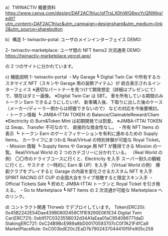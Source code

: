 a）TWINACTIV 概要資料
https://www.canva.com/design/DAF2AC1hluc/gfTrsLX0hiWG8wxYcQNWkg/edit?utm_content=DAF2AC1hluc&utm_campaign=designshare&utm_medium=link2&utm_source=sharebutton

b）構造
1- twinactiv-potal: ユーザのメインインターフェイス
   DEMO:

2- twinactiv-marketplace: ユーザ間の NFT Items2 次流通用
   DEMO: https://twinactiv-marketplace.vercel.app/

の 2 つのサイトに分かれています。

c) 機能説明
1- twinactiv-portal
   ・My Garage
     ┗ Digital Twin Car や所有するカスタマイズ NFT（スキンや Garage 用の装飾アイテム）が
        統合表示されるインターフェイス
        ※適切なパートナーを見つけて開発想定（詳細はプレゼンにて）で、現在はダミー画像。
        ※Digital Twin Car は SBT。
           車を所有している期間のみトークン Earn できるようにしたいが、
           新車購入後、下取りに出した後のケース
           （メーカー/ディーラー側からは把握できないので）
           などの対応を今後要検討。
   ・トークン情報
     ┗ JIMBA-ITTAI TOKEN の Balance/ClaimableReward/Cliam
        ※Electricity の Burn&Token Mint は初期開発では割愛。
        ※JIMBA-ITTAI TOKEN は Swap、Transfer 不可なので、
           直接的な換金性なし。
   ・所有 NFT Items の表示
     ┗ トークン Earn のゲーミフィケーションを有利に進めるための Supply Items。
        カーライフにまつわる Real/Virtual の特別体験が可能な Royal Ticket。
   ・Mission 情報
     ┗ Supply Items や Garage 用 NFT が獲得できる Mission の一覧。
        Real/Virtual World の 2 つのカテゴリーに分かれている。
        （Real World の例）
        〇〇市のドライブコースに行くと、Electricity を入手
        スーパー耐久の観戦に行くと、サステオ（一時的に Earn 率 UP）を入手
        （Virtual World の例）
        爆創クラブをプレイすると Garage の内装を変化させるカスタム NFT を入手
        SPIRIT RACING GT CUP の全国大会をライブ視聴すると限定スキン入手
   ・Official Tickets Sale
     ┗ 貯めた JIMBA-ITTAI トークンと Royal Ticket を引き換える。
   ・Go to Marketplace
     ┗ NFT Items の 2 次流通が可能な Marketplace へのリンク。

d) コントラクト関連
   Thirweb でデプロイしています。
   Token(ERC20): 0x45B2242E54Dae439B080D459C1f1E9290E061E34
   Digital Twin Car(ERC721): 0xb917C032355B032d34A1aEaa01aC954086771daD
   StakingERC721: 0xC24B9BcE989a8bD00170593707cC0f7A21F4fCa9
   MarketPlaceRule: 0xC003bdE20c2EaD7b7902437044410f5Fe905c258
